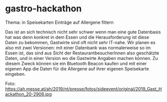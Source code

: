 # gastro-hackathon

Thema: in Speisekarten Einträge auf Allergene filtern

Das ist an sich technisch nicht sehr schwer wenn man eine gute Datenbasis hat was denn konkret in dem Essen und die Herausforderung ist diese Daten zu bekommen, Gastwirte sind oft nicht sehr IT-nahe.
Wir planen es also mit zwei Versionen: mit einer Datenbank was normalerweise so im Essen ist, das sind aus Sicht der RestaurantbesucherInnen also geschätzte Daten, und in einer Version wo die Gastwirte Angaben machen können. Zu diesem Zweck können sie ein Bluetooth Beacon kaufen und mit einer eigenen App die Daten für die Allergene auf ihrer eigenen Speisekarte eingeben.

Foto:
https://ah.messe.at/ah/2019/nt/presse/fotos/sideevent/original/2019_Gast_Hackathon_20-2906.jpg
